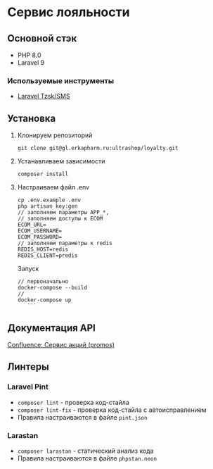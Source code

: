 # Сервис лояльности

## Основной стэк
- PHP 8.0
- Laravel 9

### Используемые инструменты
- [Laravel Tzsk/SMS](https://github.com/tzsk/sms)

## Установка

1. Клонируем репозиторий
    ```
    git clone git@gl.erkapharm.ru:ultrashop/loyalty.git
    ```
2. Устанавливаем зависимости
    ```
    composer install
    ```
3. Настраиваем файл .env
    ```
    cp .env.example .env
    php artisan key:gen
    // заполняем параметры APP_*,
    // заполняем доступы к ECOM
    ECOM_URL=
    ECOM_USERNAME=
    ECOM_PASSWORD=
    // заполняем параметры к redis
    REDIS_HOST=redis
    REDIS_CLIENT=predis
    ```
    Запуск
    ```
    // первоначально 
    docker-compose --build
    // 
    docker-compose up
       ```

## Документация API
[Confluence: Сервис акций (promos)](https://kb.erkapharm.com/confluence/pages/viewpage.action?pageId=106988141)

## Линтеры

### Laravel Pint
- `composer lint` - проверка код-стайла
- `composer lint-fix` - проверка код-стайла с автоисправлением
- Правила настраиваются в файле `pint.json`

### Larastan
- `composer larastan` - статический анализ кода
- Правила настраиваются в файле `phpstan.neon`

